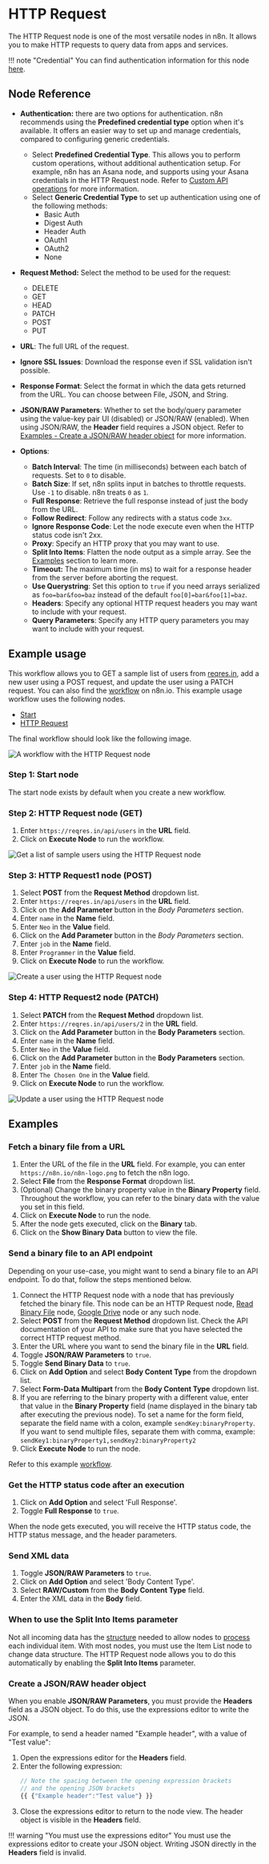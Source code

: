 # HTTP Request

The HTTP Request node is one of the most versatile nodes in n8n. It allows you to make HTTP requests to query data from apps and services.

!!! note "Credential"
    You can find authentication information for this node [here](/integrations/builtin/credentials/httpRequest/).


## Node Reference

- **Authentication:** there are two options for authentication. n8n recommends using the **Predefined credential type** option when it's available. It offers an easier way to set up and manage credentials, compared to configuring generic credentials.
	- Select **Predefined Credential Type**. This allows you to perform custom operations, without additional authentication setup. For example, n8n has an Asana node, and supports using your Asana credentials in the HTTP Request node. Refer to [Custom API operations](/integrations/custom-operations/) for more information.
	- Select **Generic Credential Type** to set up authentication using one of the following methods:
		- Basic Auth
		- Digest Auth
		- Header Auth
		- OAuth1
		- OAuth2
		- None
	
	

- **Request Method:** Select the method to be used for the request:
	- DELETE
	- GET
	- HEAD
	- PATCH
	- POST
	- PUT
- **URL**: The full URL of the request.
- **Ignore SSL Issues**: Download the response even if SSL validation isn't possible.
- **Response Format**: Select the format in which the data gets returned from the URL. You can choose between File, JSON, and String.
- **JSON/RAW Parameters**: Whether to set the body/query parameter using the value-key pair UI (disabled) or JSON/RAW (enabled). When using JSON/RAW, the **Header** field requires a JSON object. Refer to [Examples - Create a JSON/RAW header object](#create-a-jsonraw-header-object) for more information.
- **Options**:
	- **Batch Interval**: The time (in milliseconds) between each batch of requests. Set to `0` to disable.
	- **Batch Size**: If set, n8n splits input in batches to throttle requests. Use `-1` to disable. n8n treats `0` as `1`.
	- **Full Response**: Retrieve the full response instead of just the body from the URL.
	- **Follow Redirect**: Follow any redirects with a status code `3xx`.
	- **Ignore Response Code**: Let the node execute even when the HTTP status code isn't 2xx.
	- **Proxy**: Specify an HTTP proxy that you may want to use.
	- **Split Into Items**: Flatten the node output as a simple array. See the [Examples](#examples) section to learn more.
	- **Timeout:** The maximum time (in ms) to wait for a response header from the server before aborting the request.
	- **Use Querystring**: Set this option to `true` if you need arrays serialized as `foo=bar&foo=baz` instead of the default `foo[0]=bar&foo[1]=baz`.
	- **Headers**: Specify any optional HTTP request headers you may want to include with your request.
	- **Query Parameters**: Specify any HTTP query parameters you may want to include with your request.

## Example usage

This workflow allows you to GET a sample list of users from [reqres.in](https://reqres.in/), add a new user using a POST request, and update the user using a PATCH request. You can also find the [workflow](https://n8n.io/workflows/602) on n8n.io. This example usage workflow uses the following nodes.

- [Start](/integrations/builtin/core-nodes/n8n-nodes-base.start/)
- [HTTP Request]()

The final workflow should look like the following image.

![A workflow with the HTTP Request node](/_images/integrations/builtin/core-nodes/httprequest/workflow.png)

### Step 1: Start node

The start node exists by default when you create a new workflow.


### Step 2: HTTP Request node (GET)

1. Enter `https://reqres.in/api/users` in the **URL** field.
2. Click on **Execute Node** to run the workflow.

![Get a list of sample users using the HTTP Request node](/_images/integrations/builtin/core-nodes/httprequest/httprequest_node.png)


### Step 3: HTTP Request1 node (POST)

1. Select **POST** from the **Request Method** dropdown list.
2. Enter `https://reqres.in/api/users` in the **URL** field.
3. Click on the **Add Parameter** button in the *Body Parameters* section.
4. Enter `name` in the **Name** field.
5. Enter `Neo` in the **Value** field.
6. Click on the **Add Parameter** button in the *Body Parameters* section.
7. Enter `job` in the **Name** field.
8. Enter `Programmer` in the **Value** field.
9. Click on **Execute Node** to run the workflow.

![Create a user using the HTTP Request node](/_images/integrations/builtin/core-nodes/httprequest/httprequest1_node.png)


### Step 4: HTTP Request2 node (PATCH)

1. Select **PATCH** from the **Request Method** dropdown list.
2. Enter `https://reqres.in/api/users/2` in the **URL** field.
3. Click on the **Add Parameter** button in the **Body Parameters** section.
4. Enter `name` in the **Name** field.
5. Enter `Neo` in the **Value** field.
6. Click on the **Add Parameter** button in the **Body Parameters** section.
7. Enter `job` in the **Name** field.
8. Enter `The Chosen One` in the **Value** field.
9. Click on **Execute Node** to run the workflow.

![Update a user using the HTTP Request node](/_images/integrations/builtin/core-nodes/httprequest/httprequest2_node.png)

## Examples

### Fetch a binary file from a URL

1. Enter the URL of the file in the **URL** field. For example, you can enter `https://n8n.io/n8n-logo.png` to fetch the n8n logo.
2. Select **File** from the **Response Format** dropdown list.
3. (Optional) Change the binary property value in the **Binary Property** field. Throughout the workflow, you can refer to the binary data with the value you set in this field.
4. Click on **Execute Node** to run the node.
5. After the node gets executed, click on the **Binary** tab.
6. Click on the **Show Binary Data** button to view the file.

### Send a binary file to an API endpoint

Depending on your use-case, you might want to send a binary file to an API endpoint. To do that, follow the steps mentioned below.

1. Connect the HTTP Request node with a node that has previously fetched the binary file. This node can be an HTTP Request node, [Read Binary File](/integrations/builtin/core-nodes/n8n-nodes-base.readBinaryFile/) node, [Google Drive](/integrations/builtin/app-nodes/n8n-nodes-base.googleDrive/) node or any such node.
2. Select **POST** from the **Request Method** dropdown list. Check the API documentation of your API to make sure that you have selected the correct HTTP request method.
3. Enter the URL where you want to send the binary file in the **URL** field.
4. Toggle **JSON/RAW Parameters** to `true`.
5. Toggle **Send Binary Data** to `true`.
6. Click on **Add Option** and select **Body Content Type** from the dropdown list.
7. Select **Form-Data Multipart** from the **Body Content Type** dropdown list.
8. If you are referring to the binary property with a different value, enter that value in the **Binary Property** field (name displayed in the binary tab after executing the previous node). To set a name for the form field, separate the field name with a colon, example `sendKey:binaryProperty`. If you want to send multiple files, separate them with comma, example: `sendKey1:binaryProperty1,sendKey2:binaryProperty2`
9. Click **Execute Node** to run the node.

Refer to this example [workflow](https://n8n.io/workflows/1338).

### Get the HTTP status code after an execution

1. Click on **Add Option** and select 'Full Response'.
2. Toggle **Full Response** to `true`.

When the node gets executed, you will receive the HTTP status code, the HTTP status message, and the header parameters.

### Send XML data

1. Toggle **JSON/RAW Parameters** to `true`.
2. Click on **Add Option** and select 'Body Content Type'.
3. Select **RAW/Custom** from the **Body Content Type** field.
4. Enter the XML data in the **Body** field.

### When to use the Split Into Items parameter

Not all incoming data has the [structure](/data/data-structure/) needed to allow nodes to [process](/data/data-structure/#data-flow) each individual item. With most nodes, you must use the Item List node to change data structure. The HTTP Request node allows you to do this automatically by enabling the **Split Into Items** parameter.

### Create a JSON/RAW header object

When you enable **JSON/RAW Parameters**, you must provide the **Headers** field as a JSON object. To do this, use the expressions editor to write the JSON.

For example, to send a header named "Example header", with a value of "Test value":

1. Open the expressions editor for the **Headers** field.
2. Enter the following expression:
	```js
	// Note the spacing between the opening expression brackets 
	// and the opening JSON brackets
	{{ {"Example header":"Test value"} }}
	```
3. Close the expressions editor to return to the node view. The header object is visible in the **Headers** field.

!!! warning "You must use the expressions editor"
	You must use the expressions editor to create your JSON object. Writing JSON directly in the **Headers** field is invalid.




